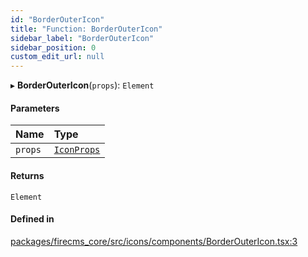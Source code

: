 ```yaml
---
id: "BorderOuterIcon"
title: "Function: BorderOuterIcon"
sidebar_label: "BorderOuterIcon"
sidebar_position: 0
custom_edit_url: null
---
```


▸ **BorderOuterIcon**(`props`): `Element`

#### Parameters

| Name | Type |
| :------ | :------ |
| `props` | [`IconProps`](../types/IconProps.md) |

#### Returns

`Element`

#### Defined in

[packages/firecms_core/src/icons/components/BorderOuterIcon.tsx:3](https://github.com/FireCMSco/firecms/blob/d45f3739/packages/firecms_core/src/icons/components/BorderOuterIcon.tsx#L3)
